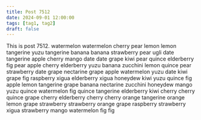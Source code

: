 ```yaml
---
title: Post 7512
date: 2024-09-01 12:00:00
tags: [tag1, tag2]
draft: false
---
```

This is post 7512.
watermelon
watermelon
cherry
pear
lemon
lemon
tangerine
yuzu
tangerine
banana
banana
strawberry
pear
ugli
date
tangerine
apple
cherry
mango
date
date
grape
kiwi
pear
quince
elderberry
fig
pear
apple
cherry
elderberry
yuzu
banana
zucchini
lemon
quince
pear
strawberry
date
grape
nectarine
grape
apple
watermelon
yuzu
date
kiwi
grape
fig
raspberry
xigua
elderberry
xigua
honeydew
kiwi
yuzu
quince
fig
apple
lemon
tangerine
grape
banana
nectarine
zucchini
honeydew
mango
yuzu
quince
watermelon
fig
quince
tangerine
elderberry
kiwi
cherry
cherry
quince
grape
cherry
elderberry
cherry
cherry
orange
tangerine
orange
lemon
grape
strawberry
strawberry
orange
grape
raspberry
strawberry
xigua
strawberry
mango
watermelon
fig
fig
